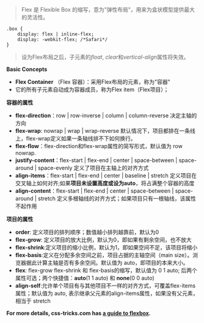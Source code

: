 > Flex 是 Flexible Box 的缩写，意为"弹性布局"，用来为盒状模型提供最大的灵活性。

```
.box {
    display: flex | inline-flex;
    display: -webkit-flex; /*Safari*/
}
```
> 设为Flex布局之后，子元素的*float*, *clear*和*vertical-align*属性将失效。

**Basic Concepts**

- **Flex Container** （Flex 容器）：采用Flex布局的元素，称为"容器"
- 它的所有子元素自动成为容器成员，称为Flex item（Flex项目）；

**容器的属性**

- **flex-direction**：row | row-inverse | column | column-reverse 决定主轴的方向
- **flex-wrap**: nowrap | wrap | wrap-reverse 默认情况下，项目都排在一条线上，flex-wrap定义如果一条轴线排不下如何换行。
- **flex-flow**：flex-direction和flex-wrap属性的简写形式，默认值为 row nowrap.
- **justify-content**：flex-start | flex-end | center | space-between | space-around | space-evenly 定义了项目在主轴上的对齐方式
- **align-items**：flex-start | flex-end | center | baseline | stretch 定义项目在交叉轴上如何对齐;如果**项目未设置高度或设为auto**，将占满整个容器的高度
- **align-content**：flex-start | flex-end | center | space-between | space-around | stretch 定义多根轴线的对齐方式；如果项目只有一根轴线，该属性不起作用

**项目的属性**

- **order**: 定义项目的排列顺序；数值越小排列越靠前，默认为0
- **flex-grow**: 定义项目的放大比例，默认为0，即如果有剩余空间，也不放大
- **flex-shrink**:定义项目的缩小比例，默认为1，即如果空间不足，该项目将缩小
- **flex-basis**:定义在分配多余空间之前，项目占据的主轴空间（main size）。浏览器据此计算主轴是否有多余空间。默认值为 auto，即项目的本来大小。
- **flex**: flex-grow flex-shrink 和 flex-basis的缩写，默认值为 0 1 auto; 后两个属性可选；两个快捷值：**auto**(1 1 auto) 和 **none**(0 0 auto)
- **align-self**:允许单个项目有与其他项目不一样的对齐方式，可覆盖flex-items属性；默认值为 auto, 表示继承父元素的align-items属性，如果没有父元素，相当于 stretch

**For more details, css-tricks.com has [a guide to flexbox](https://css-tricks.com/snippets/css/a-guide-to-flexbox/).**
